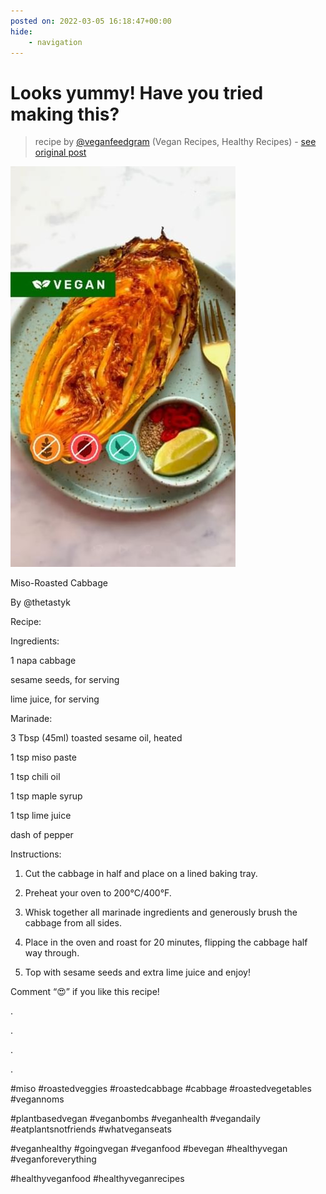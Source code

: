 ```yaml
---
posted on: 2022-03-05 16:18:47+00:00
hide:
    - navigation
---
```


# Looks yummy! Have you tried making this? 

> recipe by [@veganfeedgram](https://www.instagram.com/veganfeedgram/) 
(Vegan Recipes, Healthy Recipes) - [see original post](https://instagram.com/p/CauoOofFvkV)

![](../img/veganfeedgram_05-03-2022_1603.png)


  
Miso-Roasted Cabbage  

  
By @thetastyk  

  
Recipe:
  
Ingredients:
  
1 napa cabbage
  
sesame seeds, for serving
  
lime juice, for serving
  
Marinade:
  
3 Tbsp (45ml) toasted sesame oil, heated
  
1 tsp miso paste
  
1 tsp chili oil
  
1 tsp maple syrup
  
1 tsp lime juice
  
dash of pepper  

  
Instructions:
  
1. Cut the cabbage in half and place on a lined baking tray.
  
2. Preheat your oven to 200°C/400°F.
  
3. Whisk together all marinade ingredients and generously brush the cabbage from all sides.
  
4. Place in the oven and roast for 20 minutes, flipping the cabbage half way through.
  
5. Top with sesame seeds and extra lime juice and enjoy!  

  
Comment “😍” if you like this recipe!
  
.
  
.
  
.
  
.
  
\#miso \#roastedveggies \#roastedcabbage \#cabbage \#roastedvegetables \#vegannoms
  
\#plantbasedvegan \#veganbombs \#veganhealth \#vegandaily \#eatplantsnotfriends \#whatveganseats
  
\#veganhealthy \#goingvegan \#veganfood \#bevegan \#healthyvegan \#veganforeverything
  
\#healthyveganfood \#healthyveganrecipes   